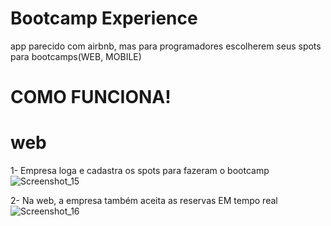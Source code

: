 # Bootcamp Experience
app parecido com airbnb, mas para programadores escolherem seus spots para bootcamps(WEB, MOBILE)

# COMO FUNCIONA!

# web 
1- Empresa loga e cadastra os spots para fazeram o bootcamp
![Screenshot_15](https://user-images.githubusercontent.com/26808088/66280364-c6ce8700-e88c-11e9-8e80-4d9e3f723ab3.png)




2- Na web, a empresa também aceita as reservas EM tempo real
![Screenshot_16](https://user-images.githubusercontent.com/26808088/66280529-6d1a8c80-e88d-11e9-9eb0-2e96738a70e2.png)



